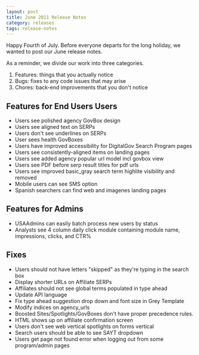 ```yaml
---
layout: post
title: June 2011 Release Notes
category: releases
tags: release-notes
---
```

Happy Fourth of July. Before everyone departs for the long holiday, we wanted to post our June release notes.

As a reminder, we divide our work into three categories.

1. Features: things that you actually notice
1. Bugs: fixes to any code issues that may arise
1. Chores: back-end improvements that you don't notice

## Features for End Users Users

* Users see polished agency GovBox design
* Users see aligned text on SERPs
* Users don't see underlines on SERPs
* User sees health GovBoxes
* Users have improved accessibility for DigitalGov Search Program pages
* Users see consistently-aligned items on landing pages
* Users see added agency popular url model incl govbox view
* Users see PDF before serp result titles for pdf urls
* Users see improved basic_gray search term highlite visibility and removed
* Mobile users can see SMS option
* Spanish searchers can find web and imagenes landing pages

## Features for Admins

* USAAdmins can easily batch process new users by status
* Analysts see 4 column daily click module containing module name, impressions, clicks, and CTR% 

## Fixes

* Users should not have letters "skipped" as they're typing in the search box
* Display shorter URLs on Affiliate SERPs
* Affiliates should not see global terms populated in type ahead
* Update API language
* Fix type ahead suggestion drop down and font size in Grey Template
* Modify indices on agency_urls
* Boosted Sites/Spotlights/GovBoxes don't have proper precedence rules.
* HTML shows up on affiliate confirmation screen
* Users don't see web vertical spotlights on forms vertical
* Search users should be able to see SAYT dropdown
* Users get page not found error when logging out from some program/admin pages